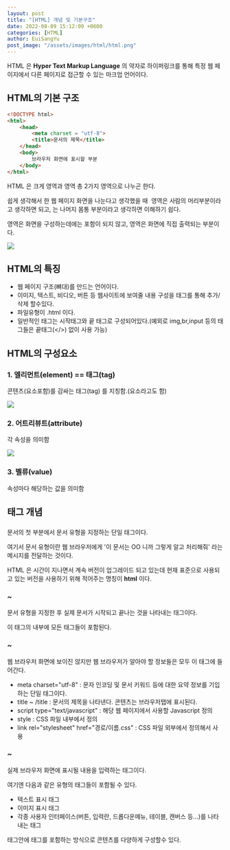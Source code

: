 ```yaml
---
layout: post
title: "[HTML] 개념 및 기본구조"
date: 2022-08-09 15:12:09 +0600
categories: [HTML]
author: EuiSangYu
post_image: "/assets/images/html/html.png"
---
```


HTML 은 **Hyper Text Markup Language** 의 약자로 하이퍼링크를 통해 특정 웹 페이지에서 다른 페이지로 접근할 수 있는 마크업 언어이다.

## HTML의 기본 구조

```html
<!DOCTYPE html>
<html>
    <head>
    	<meta charset = "utf-8">
        <title>문서의 제목</title>
    </head>
    <body>
    	브라우저 화면에 표시할 부분
    </body>
</html>
```

HTML 은 크게 **<head> </head>** 영역과 **<body> </body>** 영역 총 2가지 영역으로 나누곤 한다.

쉽게 생각해서 한 웹 페이지 화면을 나눈다고 생각했을 때 **<head>** 영역은 사람의 머리부분이라고 생각하면 되고, **<body>** 는 나머지 몸통 부분이라고 생각하면 이해하기 쉽다.

**<head>** 영역은 화면을 구성하는데에는 포함이 되지 않고, **<body>** 영역은 화면에 직접 출력되는 부분이다.

![](https://velog.velcdn.com/images/clothes/post/e984d9fa-5b4d-4154-93e6-c6058997b01e/image.png)


## HTML의 특징

-   웹 페이지 구조(뼈대)를 만드는 언어이다.
-   이미지, 텍스트, 비디오, 버튼 등 웹사이트에 보여줄 내용 구성을 태그를 통해 추가/삭제 할수있다.
-   파일유형이 .html 이다.
-   일반적인 태그는 시작태그와 끝 태그로 구성되어있다.(예외로 img,br,input 등의 태그들은 끝태그(</>) 없이 사용 가능)

## HTML의 구성요소

### 1\. 엘리먼트(element) == 태그(tag)

콘텐츠(요소포함)를 감싸는 태그(tag) 를 지칭함.(요소라고도 함)

![](https://velog.velcdn.com/images/clothes/post/dbd0e9d1-0583-46cb-9cf0-ac460cb2a643/image.png)

### 2\. 어트리뷰트(attribute)

각 속성을 의미함

![](https://velog.velcdn.com/images/clothes/post/b2fefbab-06f7-43a2-b358-d360aa5d6f0e/image.png)

### 3\. 벨류(value)

속성마다 해당하는 값을 의미함

## 태그 개념

### <!DOCTYPE html>

문서의 첫 부분에서 문서 유형을 지정하는 단일 태그이다.

여기서 문서 유형이란 웹 브라우저에게 '이 문서는 OO 니까 그렇게 알고 처리해줘' 라는 메시지를 전달하는 것이다.

HTML 은 시간이 지나면서 계속 버전이 업그레이드 되고 있는데 현재 표준으로 사용되고 있는 버전을 사용하기 위해 적어주는 명칭이 **html** 이다.

### <html> ~ </html>

문서 유형을 지정한 후 실제 문서가 시작되고 끝나는 것을 나타내는 태그이다.

이 태그의 내부에 모든 태그들이 포함된다.

### <head> ~ </head>

웹 브라우저 화면에 보이진 않지만 웹 브라우저가 알아야 할 정보들은 모두 이 태그에 들어간다.

-   meta charset="utf-8" : 문자 인코딩 및 문서 키워드 등에 대한 요약 정보를 기입하는 단일 태그이다.
-   title ~ /title : 문서의 제목을 나타낸다. 콘텐츠는 브라우저탭에 표시된다.
-   script type="text/javascript" : 해당 웹 페이지에서 사용할 Javascript 정의
-   style : CSS 파일 내부에서 정의
-   link rel="stylesheet" href="경로/이름.css" : CSS 파일 외부에서 정의해서 사용

### <body> ~ </body>

실제 브라우저 화면에 표시될 내용을 입력하는 태그이다.

여기엔 다음과 같은 유형의 태그들이 포함될 수 있다.

-   텍스트 표시 태그
-   이미지 표시 태그
-   각종 사용자 인터페이스(버튼, 입력란, 드롭다운메뉴, 테이블, 캔버스 등...)를 나타내는 태그

태그안에 태그를 포함하는 방식으로 콘텐츠를 다양하게 구성할수 있다.